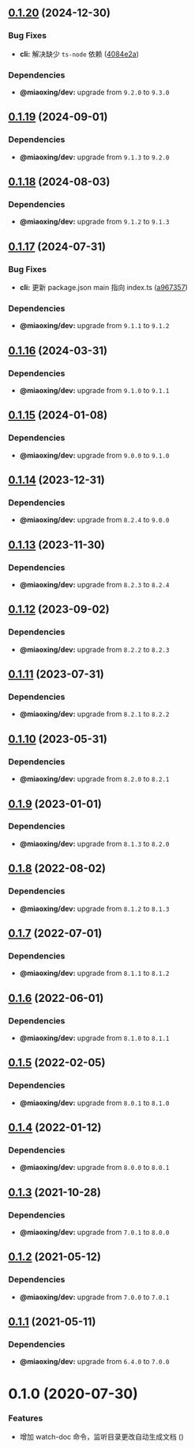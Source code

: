 ## [0.1.20](https://github.com/miaoxing/mxjs-cli/compare/v0.1.19...v0.1.20) (2024-12-30)


### Bug Fixes

* **cli:** 解决缺少 `ts-node` 依赖 ([4084e2a](https://github.com/miaoxing/mxjs-cli/commit/4084e2aa02329e458f5ca5d43d9bdff354643f04))





### Dependencies

* **@miaoxing/dev:** upgrade from `9.2.0` to `9.3.0`

## [0.1.19](https://github.com/miaoxing/mxjs-cli/compare/v0.1.18...v0.1.19) (2024-09-01)





### Dependencies

* **@miaoxing/dev:** upgrade from `9.1.3` to `9.2.0`

## [0.1.18](https://github.com/miaoxing/mxjs-cli/compare/v0.1.17...v0.1.18) (2024-08-03)





### Dependencies

* **@miaoxing/dev:** upgrade from `9.1.2` to `9.1.3`

## [0.1.17](https://github.com/miaoxing/mxjs-cli/compare/v0.1.16...v0.1.17) (2024-07-31)


### Bug Fixes

* **cli:** 更新 package.json main 指向 index.ts ([a967357](https://github.com/miaoxing/mxjs-cli/commit/a96735757c7e050506160c62e8f24498c5c4fd08))





### Dependencies

* **@miaoxing/dev:** upgrade from `9.1.1` to `9.1.2`

## [0.1.16](https://github.com/miaoxing/mxjs-cli/compare/v0.1.15...v0.1.16) (2024-03-31)





### Dependencies

* **@miaoxing/dev:** upgrade from `9.1.0` to `9.1.1`

## [0.1.15](https://github.com/miaoxing/mxjs-cli/compare/v0.1.14...v0.1.15) (2024-01-08)





### Dependencies

* **@miaoxing/dev:** upgrade from `9.0.0` to `9.1.0`

## [0.1.14](https://github.com/miaoxing/mxjs-cli/compare/v0.1.13...v0.1.14) (2023-12-31)





### Dependencies

* **@miaoxing/dev:** upgrade from `8.2.4` to `9.0.0`

## [0.1.13](https://github.com/miaoxing/mxjs-cli/compare/v0.1.12...v0.1.13) (2023-11-30)





### Dependencies

* **@miaoxing/dev:** upgrade from `8.2.3` to `8.2.4`

## [0.1.12](https://github.com/miaoxing/mxjs-cli/compare/v0.1.11...v0.1.12) (2023-09-02)





### Dependencies

* **@miaoxing/dev:** upgrade from `8.2.2` to `8.2.3`

## [0.1.11](https://github.com/miaoxing/mxjs-cli/compare/v0.1.10...v0.1.11) (2023-07-31)





### Dependencies

* **@miaoxing/dev:** upgrade from `8.2.1` to `8.2.2`

## [0.1.10](https://github.com/miaoxing/mxjs-cli/compare/v0.1.9...v0.1.10) (2023-05-31)





### Dependencies

* **@miaoxing/dev:** upgrade from `8.2.0` to `8.2.1`

## [0.1.9](https://github.com/miaoxing/mxjs-cli/compare/v0.1.8...v0.1.9) (2023-01-01)





### Dependencies

* **@miaoxing/dev:** upgrade from `8.1.3` to `8.2.0`

## [0.1.8](https://github.com/miaoxing/mxjs-cli/compare/v0.1.7...v0.1.8) (2022-08-02)





### Dependencies

* **@miaoxing/dev:** upgrade from `8.1.2` to `8.1.3`

## [0.1.7](https://github.com/miaoxing/mxjs-cli/compare/v0.1.6...v0.1.7) (2022-07-01)





### Dependencies

* **@miaoxing/dev:** upgrade from `8.1.1` to `8.1.2`

## [0.1.6](https://github.com/miaoxing/mxjs-cli/compare/v0.1.5...v0.1.6) (2022-06-01)





### Dependencies

* **@miaoxing/dev:** upgrade from `8.1.0` to `8.1.1`

## [0.1.5](https://github.com/miaoxing/mxjs-cli/compare/v0.1.4...v0.1.5) (2022-02-05)





### Dependencies

* **@miaoxing/dev:** upgrade from `8.0.1` to `8.1.0`

## [0.1.4](https://github.com/miaoxing/mxjs-cli/compare/v0.1.3...v0.1.4) (2022-01-12)





### Dependencies

* **@miaoxing/dev:** upgrade from `8.0.0` to `8.0.1`

## [0.1.3](https://github.com/miaoxing/mxjs-cli/compare/v0.1.2...v0.1.3) (2021-10-28)





### Dependencies

* **@miaoxing/dev:** upgrade from `7.0.1` to `8.0.0`

## [0.1.2](https://github.com/miaoxing/mxjs-cli/compare/v0.1.1...v0.1.2) (2021-05-12)





### Dependencies

* **@miaoxing/dev:** upgrade from `7.0.0` to `7.0.1`

## [0.1.1](https://github.com/miaoxing/mxjs-cli/compare/v0.1.0...v0.1.1) (2021-05-11)





### Dependencies

* **@miaoxing/dev:** upgrade from `6.4.0` to `7.0.0`

# 0.1.0 (2020-07-30)


### Features

* 增加 watch-doc 命令，监听目录更改自动生成文档 ([](https://github.com/miaoxing/mxjs-cli/commit/))
